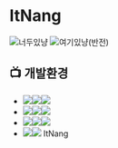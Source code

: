 # ItNang
![너두있냥](https://github.com/JUNSUNG-KIM2546/ItNang/assets/83547182/479deb10-967a-471b-9614-b271748000c2)
![여기있냥(반전)](https://github.com/JUNSUNG-KIM2546/ItNang/assets/83547182/d37353c9-2212-4788-a487-7a42bd3139dc)
## 📺 개발환경
- <img src="https://img.shields.io/badge/Framework-%23121011?style=for-the-badge"><img src="https://img.shields.io/badge/spring-%236DB33F.svg?&style=for-the-badge&logo=spring&logoColor=white" /><img src="https://img.shields.io/badge/4.3.30-515151?style=for-the-badge">
- <img src="https://img.shields.io/badge/Build-%23121011?style=for-the-badge"><img src="https://img.shields.io/badge/apache%20maven-%23C71A36.svg?&style=for-the-badge&logo=apache%20maven&logoColor=white" /><img src="https://img.shields.io/badge/2.5.1-515151?style=for-the-badge">
- <img src="https://img.shields.io/badge/Language-%23121011?style=for-the-badge"><img src="https://img.shields.io/badge/java-%23ED8B00?style=for-the-badge&logo=openjdk&logoColor=white"><img src="https://img.shields.io/badge/11-515151?style=for-the-badge">
- <img src="https://img.shields.io/badge/Project Encoding-%23121011?style=for-the-badge"><img src="https://img.shields.io/badge/UTF 8-EA2328?style=for-the-badge">
ItNang
